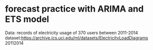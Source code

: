 # forecast practice with ARIMA and ETS model

Data: records of electricity usage of 370 users between 2011-2014
dataset:https://archive.ics.uci.edu/ml/datasets/ElectricityLoadDiagrams 20112014

